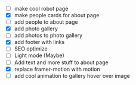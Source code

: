 
- [ ] make cool robot page
- [x] make people cards for about page
- [ ] add people to about page
- [x] add photo gallery
- [ ] add photos to photo gallery
- [x] add footer with links
- [ ] SEO optimize
- [ ] Light mode (Maybe)
- [ ] Add text and more stuff to about page
- [x] replace framer-motion with motion
- [ ] add cool animation to gallery hover over image